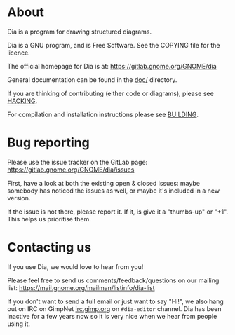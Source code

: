 # About

Dia is a program for drawing structured diagrams.

Dia is a GNU program, and is Free Software.  See the COPYING file for the licence.

The official homepage for Dia is at: https://gitlab.gnome.org/GNOME/dia

General documentation can be found in the [doc/](doc/) directory.

If you are thinking of contributing (either code or diagrams), please see [HACKING](HACKING.md).

For compilation and installation instructions please see [BUILDING](BUILDING.md).

# Bug reporting

Please use the issue tracker on the GitLab page: https://gitlab.gnome.org/GNOME/dia/issues

First, have a look at both the existing open & closed issues: maybe somebody has noticed the issues as
well, or maybe it's included in a new version.

If the issue is not there, please report it.  If it, is give it a "thumbs-up" or "+1".  This helps us
prioritise them.

# Contacting us

If you use Dia, we would love to hear from you!

Please feel free to send us comments/feedback/questions on our mailing list:
https://mail.gnome.org/mailman/listinfo/dia-list

If you don't want to send a full email or just want to say "Hi!", we also hang out on IRC on GimpNet
[irc.gimp.org](irc://irc.gimp.org) on `#dia-editor` channel.  Dia has been inactive for a few years now so
it is very nice when we hear from people using it.
